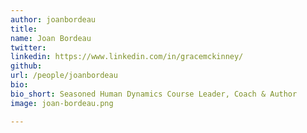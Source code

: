 ```yaml
---
author: joanbordeau
title: 
name: Joan Bordeau
twitter: 
linkedin: https://www.linkedin.com/in/gracemckinney/
github: 
url: /people/joanbordeau
bio: 
bio_short: Seasoned Human Dynamics Course Leader, Coach & Author
image: joan-bordeau.png

---
```


